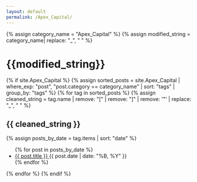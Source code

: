 ```yaml
---
layout: default
permalink: /Apex_Capital/
---
```


{% assign category_name = "Apex_Capital" %}
{% assign modified_string = category_name| replace: "_", " " %}
<h1>{{modified_string}}</h1>
{% if site.Apex_Capital %}
{% assign sorted_posts = site.Apex_Capital | where_exp: "post", "post.category == category_name" | sort: "tags" | group_by: "tags" %}
{% for tag in sorted_posts %}
{% assign cleaned_string = tag.name | remove: "[" | remove: "]" | remove: '"' | replace: "_", " " %}
<h2>{{ cleaned_string }}</h2>
{% assign posts_by_date = tag.items | sort: "date" %}
<ul>
{% for post in posts_by_date %}
<li><a href="{{ post.url | relative_url }}">{{ post.title }} </a><span>{{ post.date | date: "%B, %Y" }}</span></li>
{% endfor %}
</ul>
{% endfor %}
{% endif %}
